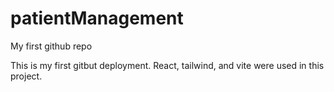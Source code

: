# patientManagement
My first github repo


This is my first gitbut deployment. React, tailwind, and vite were used in this project. 
